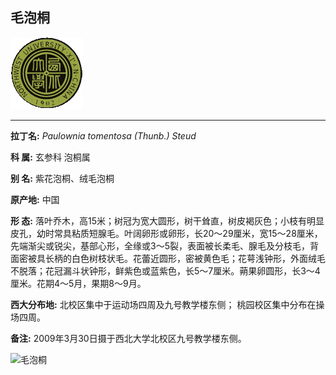 ## 毛泡桐

![西北大学校园网络植物志](../JPG/nwu.gif)

---

**拉丁名:**  _Paulownia tomentosa (Thunb.) Steud_

**科 属:** 玄参科 泡桐属

**别 名:** 紫花泡桐、绒毛泡桐

**原产地:** 中国

**形  态:** 落叶乔木，高15米；树冠为宽大圆形，树干耸直，树皮褐灰色；小枝有明显皮孔，幼时常具粘质短腺毛。叶阔卵形或卵形，长20～29厘米，宽15～28厘米，先端渐尖或锐尖，基部心形，全缘或3～5裂，表面被长柔毛、腺毛及分枝毛，背面密被具长柄的白色树枝状毛。花蕾近圆形，密被黄色毛；花萼浅钟形，外面绒毛不脱落；花冠漏斗状钟形，鲜紫色或蓝紫色，长5～7厘米。蒴果卵圆形，长3～4厘米。花期4～5月，果期8～9月。

**西大分布地:** 北校区集中于运动场四周及九号教学楼东侧； 桃园校区集中分布在操场四周。

**备注:** 2009年3月30日摄于西北大学北校区九号教学楼东侧。

![毛泡桐]() 

